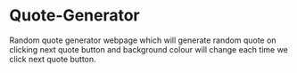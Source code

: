 # Quote-Generator
Random quote generator webpage which will generate random quote on clicking next quote button and background colour will change each time we click next quote button.
